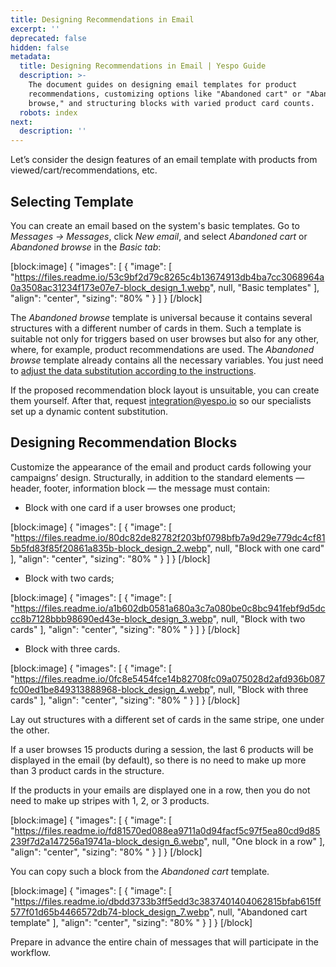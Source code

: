 ```yaml
---
title: Designing Recommendations in Email
excerpt: ''
deprecated: false
hidden: false
metadata:
  title: Designing Recommendations in Email | Yespo Guide
  description: >-
    The document guides on designing email templates for product
    recommendations, customizing options like "Abandoned cart" or "Abandoned
    browse," and structuring blocks with varied product card counts.
  robots: index
next:
  description: ''
---
```

Let’s consider the design features of an email template with products from viewed/cart/recommendations, etc.

## Selecting Template

You can create an email based on the system's basic templates. Go to _Messages → Messages_, click _New email_, and select _Abandoned cart_ or _Abandoned browse_ in the _Basic tab_:

[block:image]
{
  "images": [
    {
      "image": [
        "https://files.readme.io/53c9bf2d79c8265c4b13674913db4ba7cc3068964a0a3508ac31234f173e07e7-block_design_1.webp",
        null,
        "Basic templates"
      ],
      "align": "center",
      "sizing": "80% "
    }
  ]
}
[/block]


The _Abandoned browse_ template is universal because it contains several structures with a different number of cards in them. Such a template is suitable not only for triggers based on user browses but also for any other, where, for example, product recommendations are used. The _Abandoned browse_ template already contains all the necessary variables. You just need to [adjust the data substitution according to the instructions](https://docs.yespo.io/docs/how-set-product-recommendations-email).

If the proposed recommendation block layout is unsuitable, you can create them yourself. After that, request [integration@yespo.io](mailto:integration@yespo.io) so our specialists set up a dynamic content substitution.

## Designing Recommendation Blocks

Customize the appearance of the email and product cards following your campaigns’ design. Structurally, in addition to the standard elements — header, footer, information block — the message must contain:

- Block with one card if a user browses one product;

[block:image]
{
  "images": [
    {
      "image": [
        "https://files.readme.io/80dc82de82782f203bf0798bfb7a9d29e779dc4cf815b5fd83f85f20861a835b-block_design_2.webp",
        null,
        "Block with one card"
      ],
      "align": "center",
      "sizing": "80% "
    }
  ]
}
[/block]


- Block with two cards;

[block:image]
{
  "images": [
    {
      "image": [
        "https://files.readme.io/a1b602db0581a680a3c7a080be0c8bc941febf9d5dccc8b7128bbb98690ed43e-block_design_3.webp",
        null,
        "Block with two cards"
      ],
      "align": "center",
      "sizing": "80% "
    }
  ]
}
[/block]


- Block with three cards.

[block:image]
{
  "images": [
    {
      "image": [
        "https://files.readme.io/0fc8e5454fce14b82708fc09a075028d2afd936b087fc00ed1be849313888968-block_design_4.webp",
        null,
        "Block with three cards"
      ],
      "align": "center",
      "sizing": "80% "
    }
  ]
}
[/block]


Lay out structures with a different set of cards in the same stripe, one under the other.

If a user browses 15 products during a session, the last 6 products will be displayed in the email (by default), so there is no need to make up more than 3 product cards in the structure. 

If the products in your emails are displayed one in a row, then you do not need to make up stripes with 1, 2, or 3 products.

[block:image]
{
  "images": [
    {
      "image": [
        "https://files.readme.io/fd81570ed088ea9711a0d94facf5c97f5ea80cd9d85239f7d2a147256a19741a-block_design_6.webp",
        null,
        "One block in a row"
      ],
      "align": "center",
      "sizing": "80% "
    }
  ]
}
[/block]


You can copy such a block from the _Abandoned cart_ template.

[block:image]
{
  "images": [
    {
      "image": [
        "https://files.readme.io/dbdd3733b3ff5edd3c3837401404062815bfab615ff577f01d65b4466572db74-block_design_7.webp",
        null,
        "Abandoned cart template"
      ],
      "align": "center",
      "sizing": "80% "
    }
  ]
}
[/block]


Prepare in advance the entire chain of messages that will participate in the workflow.
